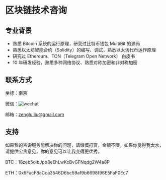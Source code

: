 # 区块链技术咨询

## 专业背景
- 熟悉 Bitcoin 系统的运行原理，研究过比特币钱包 MultiBit 的源码
- 熟悉以太坊智能合约（Solidity）的编写、调试，熟悉以太坊代币运作原理
- 研究过 Ethereum、TON（Telegram Open Network） 白皮书
- 10 年研发经验，熟悉多种网络协议、熟悉对称加密和非对称加密

## 联系方式
坐标：南京

微信：![wechat](https://github.com/simon-liu/blockchain-consult/blob/master/images/wx.png?raw=true)

邮箱：zenglu.liu@gmail.com

## 支持
如果我的咨询服务能解决你的问题，请慷慨打赏，金额不限。如果你觉得我太水，请提供宝贵意见，你的意见可以让我变得更优秀。

BTC：18zeb5oibJpb8eEhLwKcBvGFNqdg2W4a8P

ETH：0x6FacF8aCca3546D6bc59af9b6698f96E5FaF0Ec7